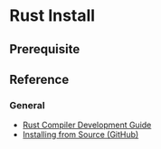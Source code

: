 # Rust Install

## Prerequisite

## Reference

### General

* [Rust Compiler Development Guide](https://rustc-dev-guide.rust-lang.org/building/how-to-build-and-run.html)
* [Installing from Source (GitHub)](https://github.com/rust-lang/rust/blob/master/INSTALL.md)
